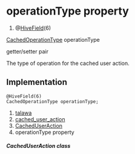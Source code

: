 
<div>

# operationType property

</div>


<div>

1.  @[HiveField](https://pub.dev/documentation/hive/2.2.3/hive/HiveField-class.html)(6)

</div>

[CachedOperationType](../../enums_enums/CachedOperationType.md)
operationType


getter/setter pair




The type of operation for the cached user action.



## Implementation

``` language-dart
@HiveField(6)
CachedOperationType operationType;
```







1.  [talawa](../../index.md)
2.  [cached_user_action](../../models_caching_cached_user_action/)
3.  [CachedUserAction](../../models_caching_cached_user_action/CachedUserAction-class.md)
4.  operationType property

##### CachedUserAction class







